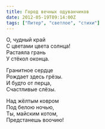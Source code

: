 ```yaml
---
title: Город вечных одуванчиков
date: 2012-05-19T09:14:00Z
tags: ["Питер", "светлое", "стихи"]
---
```


О, чудный край  
С цветами цвета солнца!  
Растаяла грань  
У стёкол оконца.  

Гранитное сердце  
Рождает здесь грёзы.  
И будто от перца,  
Счастливые слёзы.  

Над жёлтым ковром  
Под белою ночью,  
Ты, майским котом,  
Предстанешь воочию!  
